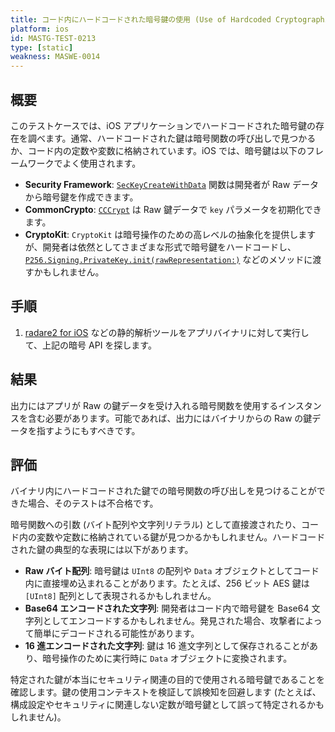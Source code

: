 ```yaml
---
title: コード内にハードコードされた暗号鍵の使用 (Use of Hardcoded Cryptographic Keys in Code)
platform: ios
id: MASTG-TEST-0213
type: [static]
weakness: MASWE-0014
---
```


## 概要

このテストケースでは、iOS アプリケーションでハードコードされた暗号鍵の存在を調べます。通常、ハードコードされた鍵は暗号関数の呼び出しで見つかるか、コード内の定数や変数に格納されています。iOS では、暗号鍵は以下のフレームワークでよく使用されます。

- **Security Framework**: [`SecKeyCreateWithData`](https://developer.apple.com/documentation/security/seckeycreatewithdata(_:_:_:)) 関数は開発者が Raw データから暗号鍵を作成できます。
- **CommonCrypto**: [`CCCrypt`](https://developer.apple.com/library/archive/documentation/System/Conceptual/ManPages_iPhoneOS/man3/CCCrypt.3cc.html) は Raw 鍵データで `key` パラメータを初期化できます。
- **CryptoKit**: `CryptoKit` は暗号操作のための高レベルの抽象化を提供しますが、開発者は依然としてさまざまな形式で暗号鍵をハードコードし、[`P256.Signing.PrivateKey.init(rawRepresentation:)`](https://developer.apple.com/documentation/cryptokit/p256/signing/privatekey/init(rawrepresentation:)) などのメソッドに渡すかもしれません。

## 手順

1. [radare2 for iOS](../../../tools/ios/MASTG-TOOL-0073.md) などの静的解析ツールをアプリバイナリに対して実行して、上記の暗号 API を探します。

## 結果

出力にはアプリが Raw の鍵データを受け入れる暗号関数を使用するインスタンスを含む必要があります。可能であれば、出力にはバイナリからの Raw の鍵データを指すようにもすべきです。

## 評価

バイナリ内にハードコードされた鍵での暗号関数の呼び出しを見つけることができた場合、そのテストは不合格です。

暗号関数への引数 (バイト配列や文字列リテラル) として直接渡されたり、コード内の変数や定数に格納されている鍵が見つかるかもしれません。ハードコードされた鍵の典型的な表現には以下があります。

- **Raw バイト配列**: 暗号鍵は `UInt8` の配列や `Data` オブジェクトとしてコード内に直接埋め込まれることがあります。たとえば、256 ビット AES 鍵は `[UInt8]` 配列として表現されるかもしれません。
- **Base64 エンコードされた文字列**: 開発者はコード内で暗号鍵を Base64 文字列としてエンコードするかもしれません。発見された場合、攻撃者によって簡単にデコードされる可能性があります。
- **16 進エンコードされた文字列**: 鍵は 16 進文字列として保存されることがあり、暗号操作のために実行時に `Data` オブジェクトに変換されます。

特定された鍵が本当にセキュリティ関連の目的で使用される暗号鍵であることを確認します。鍵の使用コンテキストを検証して誤検知を回避します (たとえば、構成設定やセキュリティに関連しない定数が暗号鍵として誤って特定されるかもしれません)。
